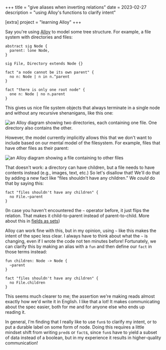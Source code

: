 +++
title = "give aliases when inverting relations"
date = 2023-02-27
description = "using Alloy's functions to clarify intent"

[extra]
project = "learning Alloy"
+++

Say you're using [Alloy](@/projects/learning-alloy.md) to model some tree structure. For example, a file system with directories and files:

```alloy
abstract sig Node {
  parent: lone Node,
}

sig File, Directory extends Node {}

fact "a node cannot be its own parent" {
  no n: Node | n in n.^parent
}

fact "there is only one root node" {
  one n: Node | no n.parent
}
```

This gives us nice file system objects that always terminate in a single node and without any recursive shenanigans, like this one:

![an Alloy diagram showing two directories, each containing one file. One directory also contains the other.](/images/filesystem-two-dirs-two-files.png)

However, the model currently implicitly allows this that we don't want to include based on our mental model of the filesystem. For example, files that have other files as their parent:

![an Alloy diagram showing a file containing to other files](/images/filesystem-parenting-files.png)

That doesn't work: a directory can have children, but a file needs to have contents instead (e.g., images, text, etc.) So let's disallow that! We'll do that by adding a new fact like “files shouldn't have any children.” We *could* do that by saying this:

```alloy
fact "files shouldn't have any children" {
  no File.~parent
}
```

(In case you haven't encountered the `~` operator before, it just flips the relation. That makes it child-to-parent instead of parent-to-child. More about this in [fields as sets](@/posts/fields-as-sets.md))

Alloy can work fine with this, but in my opinion, using `~` like this makes the intent of the spec less clear. I always have to think about what the `~` is changing, even if I wrote the code not ten minutes before! Fortunately, we can clarify this by making an alias with a `fun` and then define our `fact` in those terms instead:

```alloy
fun children: Node -> Node {
  ~parent
}

fact "files shouldn't have any children" {
  no File.children
}
```

This seems much clearer to me; the assertion we're making reads almost exactly how we'd write it in English. I like that a lot! It makes communicating about the spec easier, both for me and for anyone else who ends up reading it.

In general, I'm finding that I really like to use `fun`s to clarify my intent, or to put a durable label on some form of node. Doing this requires a little mindset shift from writing `pred`s or `fact`s, since `fun`s have to yield a subset of data instead of a boolean, but in my experience it results in higher-quality communication!
